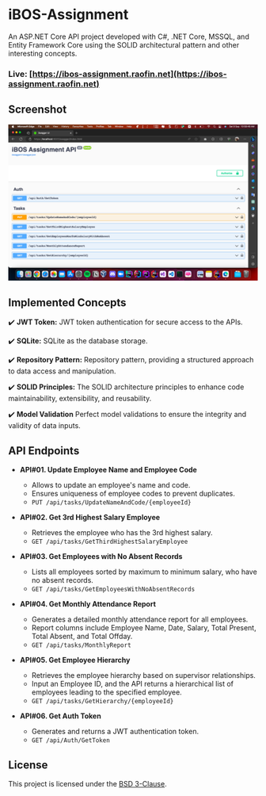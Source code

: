 # iBOS-Assignment

An ASP.NET Core API project developed with C#, .NET Core, MSSQL, and Entity Framework Core using the SOLID architectural pattern and other interesting concepts.

### Live: [https://ibos-assignment.raofin.net](https://ibos-assignment.raofin.net)

## Screenshot
<img src="/Screenshot.png">

## Implemented Concepts
✔️ **JWT Token:** JWT token authentication for secure access to the APIs.

✔️ **SQLite:** SQLite as the database storage.

✔️ **Repository Pattern:** Repository pattern, providing a structured approach to data access and manipulation.

✔️ **SOLID Principles:** The SOLID architecture principles to enhance code maintainability, extensibility, and reusability.

✔️ **Model Validation** Perfect model validations to ensure the integrity and validity of data inputs.

## **API Endpoints**

- **API#01. Update Employee Name and Employee Code**
   - Allows to update an employee's name and code.
   - Ensures uniqueness of employee codes to prevent duplicates.
   - `PUT /api/tasks/UpdateNameAndCode/{employeeId}`

- **API#02. Get 3rd Highest Salary Employee**
   - Retrieves the employee who has the 3rd highest salary.
   - `GET /api/tasks/GetThirdHighestSalaryEmployee`

- **API#03. Get Employees with No Absent Records**
   - Lists all employees sorted by maximum to minimum salary, who have no absent records.
   - `GET /api/tasks/GetEmployeesWithNoAbsentRecords`

- **API#04. Get Monthly Attendance Report**
   - Generates a detailed monthly attendance report for all employees.
   - Report columns include Employee Name, Date, Salary, Total Present, Total Absent, and Total Offday.
   - `GET /api/tasks/MonthlyReport`

- **API#05. Get Employee Hierarchy**
   - Retrieves the employee hierarchy based on supervisor relationships.
   - Input an Employee ID, and the API returns a hierarchical list of employees leading to the specified employee.
   - `GET /api/tasks/GetHierarchy/{employeeId}`

- **API#06. Get Auth Token**
   - Generates and returns a JWT authentication token.
   - `GET /api/Auth/GetToken`

## License
This project is licensed under the [BSD 3-Clause](LICENSE).